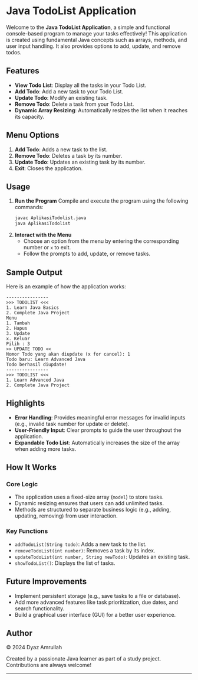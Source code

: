 # Java TodoList Application

Welcome to the **Java TodoList Application**, a simple and functional console-based program to manage your tasks effectively! This application is created using fundamental Java concepts such as arrays, methods, and user input handling. It also provides options to add, update, and remove todos.

## Features
- **View Todo List**: Display all the tasks in your Todo List.
- **Add Todo**: Add a new task to your Todo List.
- **Update Todo**: Modify an existing task.
- **Remove Todo**: Delete a task from your Todo List.
- **Dynamic Array Resizing**: Automatically resizes the list when it reaches its capacity.

## Menu Options
1. **Add Todo**: Adds a new task to the list.
2. **Remove Todo**: Deletes a task by its number.
3. **Update Todo**: Updates an existing task by its number.
4. **Exit**: Closes the application.

## Usage
1. **Run the Program**
   Compile and execute the program using the following commands:
   ```bash
   javac AplikasiTodolist.java
   java AplikasiTodolist
   ```
2. **Interact with the Menu**
    - Choose an option from the menu by entering the corresponding number or `x` to exit.
    - Follow the prompts to add, update, or remove tasks.

## Sample Output
Here is an example of how the application works:
```
----------------
>>> TODOLIST <<<
1. Learn Java Basics
2. Complete Java Project
Menu
1. Tambah
2. Hapus
3. Update
x. Keluar
Pilih : 3
>> UPDATE TODO <<
Nomor Todo yang akan diupdate (x for cancel): 1
Todo baru: Learn Advanced Java
Todo berhasil diupdate!
----------------
>>> TODOLIST <<<
1. Learn Advanced Java
2. Complete Java Project
```

## Highlights
- **Error Handling**: Provides meaningful error messages for invalid inputs (e.g., invalid task number for update or delete).
- **User-Friendly Input**: Clear prompts to guide the user throughout the application.
- **Expandable Todo List**: Automatically increases the size of the array when adding more tasks.

## How It Works
### Core Logic
- The application uses a fixed-size array (`model`) to store tasks.
- Dynamic resizing ensures that users can add unlimited tasks.
- Methods are structured to separate business logic (e.g., adding, updating, removing) from user interaction.

### Key Functions
- `addTodoList(String todo)`: Adds a new task to the list.
- `removeTodoList(int number)`: Removes a task by its index.
- `updateTodoList(int number, String newTodo)`: Updates an existing task.
- `showTodoList()`: Displays the list of tasks.

## Future Improvements
- Implement persistent storage (e.g., save tasks to a file or database).
- Add more advanced features like task prioritization, due dates, and search functionality.
- Build a graphical user interface (GUI) for a better user experience.

## Author
© 2024 Dyaz Amrullah

Created by a passionate Java learner as part of a study project. Contributions are always welcome!

---